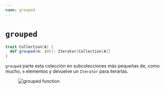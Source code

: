 ```yaml
---
name: grouped
---
```


# `grouped`

~~~ scala
trait Collection[A] {
  def grouped(m: Int): Iterator[Collection[A]]
}
~~~

`grouped` parte esta colección en subcolecciones más pequeñas de, como mucho, `m` elementos y devuelve un `Iterator` para iterarlas.

<figure class="diagram">
  <img src="../images/grouped.svg" alt="grouped function">
  <!-- <figcaption class="diagram-desc"></figcaption> -->
</figure>
